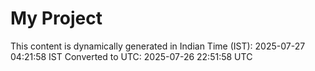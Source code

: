 # My Project

This content is dynamically generated in Indian Time (IST): 2025-07-27 04:21:58 IST
Converted to UTC: 2025-07-26 22:51:58 UTC

